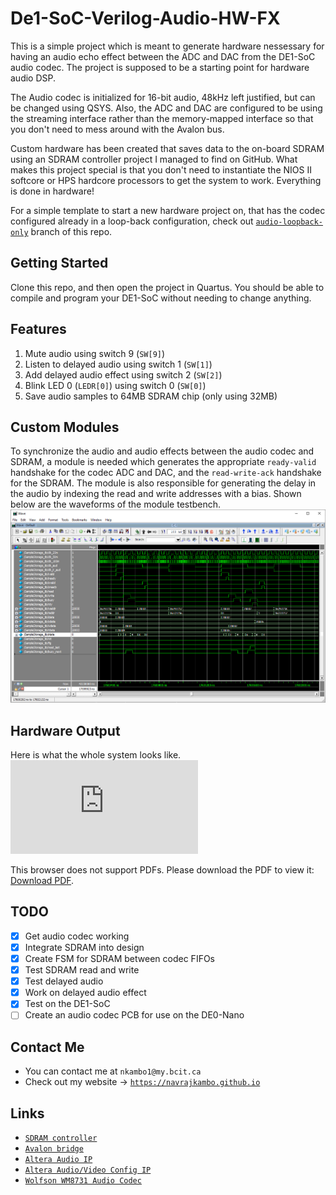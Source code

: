 # De1-SoC-Verilog-Audio-HW-FX

This is a simple project which is meant to generate hardware nessessary for having an audio echo effect between the ADC and DAC from the DE1-SoC audio codec. The project is supposed to be a starting point for hardware audio DSP. 

The Audio codec is initialized for 16-bit audio, 48kHz left justified, but can be changed using QSYS. Also, the ADC and DAC are configured to be using the streaming interface rather than the memory-mapped interface so that you don't need to mess around with the Avalon bus. 

Custom hardware has been created that saves data to the on-board SDRAM using an SDRAM controller project I managed to find on GitHub. What makes this project special is that you don't need to instantiate the NIOS II softcore or HPS hardcore processors to get the system to work. Everything is done in hardware!

For a simple template to start a new hardware project on, that has the codec configured already in a loop-back configuration, check out [`audio-loopback-only`](https://github.com/navrajkambo/De1-SoC-Verilog-Audio-HW-FX/tree/audio-loopback-only) branch of this repo.

## Getting Started

Clone this repo, and then open the project in Quartus. You should be able to compile and program your DE1-SoC without needing to change anything. 

## Features
1) Mute audio using switch 9 (`SW[9]`)
2) Listen to delayed audio using switch 1 (`SW[1]`)
2) Add delayed audio effect using switch 2 (`SW[2]`)
3) Blink LED 0 (`LEDR[0]`) using switch 0 (`SW[0]`)
4) Save audio samples to 64MB SDRAM chip (only using 32MB)

## Custom Modules

To synchronize the audio and audio effects between the audio codec and SDRAM, a module is needed which generates the appropriate `ready-valid` handshake for the codec ADC and DAC, and the `read-write-ack` handshake for the SDRAM. The module is also responsible for generating the delay in the audio by indexing the read and write addresses with a bias. Shown below are the waveforms of the module testbench.
![TB Waveforms](https://github.com/navrajkambo/De1-SoC-Verilog-Audio-HW-FX/blob/master/cap3.PNG "ModelSim Generated waveforms for main controller")

## Hardware Output

Here is what the whole system looks like.
<object data="https://github.com/navrajkambo/De1-SoC-Verilog-Audio-HW-FX/blob/master/netlists.pdf" type="application/pdf" width="700px" height="700px">
    <embed src="https://github.com/navrajkambo/De1-SoC-Verilog-Audio-HW-FX/blob/master/netlists.pdf">
        <p>This browser does not support PDFs. Please download the PDF to view it: <a href="https://github.com/navrajkambo/De1-SoC-Verilog-Audio-HW-FX/blob/master/netlists.pdf">Download PDF</a>.</p>
    </embed>
</object> 

## TODO
* [x] Get audio codec working
* [x] Integrate SDRAM into design
* [x] Create FSM for SDRAM between codec FIFOs
* [x] Test SDRAM read and write
* [x] Test delayed audio
* [x] Work on delayed audio effect
* [x] Test on the DE1-SoC
* [ ] Create an audio codec PCB for use on the DE0-Nano

## Contact Me
- You can contact me at `nkambo1@my.bcit.ca`
- Check out my website -> [`https://navrajkambo.github.io`](https://navrajkambo.github.io)

## Links
- [`SDRAM controller`](https://github.com/stffrdhrn/sdram-controller)
- [`Avalon bridge`](http://people.ece.cornell.edu/land/courses/ece5760/DE1_SOC/External_Bus_to_Avalon_Bridge.pdf)
- [`Altera Audio IP`](https://fpgauniversity.intel.com/redirect/materials?id=/pub/Intel_Material/18.1/University_Program_IP_Cores/Audio_Video/Audio.pdf)
- [`Altera Audio/Video Config IP`](https://fpgauniversity.intel.com/redirect/materials?id=/pub/Intel_Material/18.1/University_Program_IP_Cores/Audio_Video/Audio_and_Video_Config.pdf)
- [`Wolfson WM8731 Audio Codec`](http://www1.cs.columbia.edu/~sedwards/classes/2011/4840/Wolfson-WM8731-audio-CODEC.pdf)
